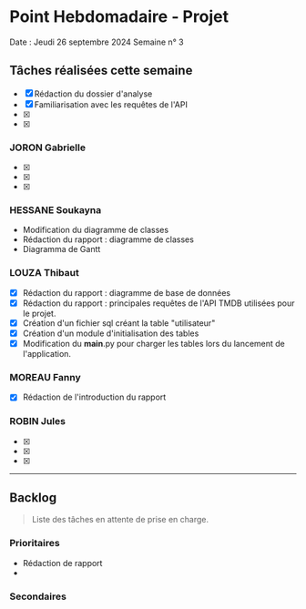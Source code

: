 # Point Hebdomadaire - Projet

Date : Jeudi 26 septembre 2024
Semaine n° 3

## Tâches réalisées cette semaine
- [x] Rédaction du dossier d'analyse
- [x] Familiarisation avec les requêtes de l'API
- [x] 
- [x] 

### JORON Gabrielle

- [x] 
- [x] 
- [x] 


### HESSANE Soukayna
- Modification du diagramme de classes
- Rédaction du rapport : diagramme de classes
- Diagramma de Gantt

### LOUZA Thibaut

- [x] Rédaction du rapport : diagramme de base de données
- [x] Rédaction du rapport : principales requêtes de l'API TMDB utilisées pour le projet.
- [x] Création d'un fichier sql créant la table "utilisateur"
- [x] Création d'un module d'initialisation des tables
- [x] Modification du __main__.py pour charger les tables lors du lancement de l'application.

### MOREAU Fanny

- [x] Rédaction de l'introduction du rapport


### ROBIN Jules

- [x] 
- [x] 
- [x] 

---

## Backlog

> Liste des tâches en attente de prise en charge.

### Prioritaires

- Rédaction de rapport 
- 

### Secondaires
